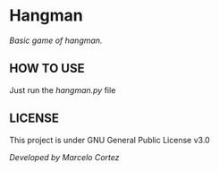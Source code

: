 # Hangman
*Basic game of hangman.*

## HOW TO USE
Just run the *hangman.py* file

## LICENSE
This project is under GNU General Public License v3.0

*Developed by Marcelo Cortez*